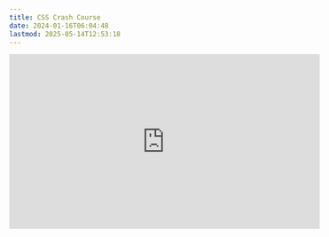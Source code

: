 ```yaml
---
title: CSS Crash Course
date: 2024-01-16T06:04:48
lastmod: 2025-05-14T12:53:18
---
```


<div class="iframe-16-9-container">
<iframe class="youTubeIframe" width="560" height="315" src="https://www.youtube.com/embed/KW25-M00YTw" title="YouTube video player" frameborder="0" allow="accelerometer; autoplay; clipboard-write; encrypted-media; gyroscope; picture-in-picture; web-share" allowfullscreen></iframe>
</div>
